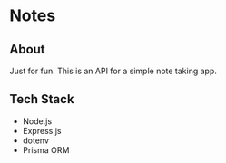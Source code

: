 # Notes

## About

Just for fun. This is an API for a simple note taking app.

## Tech Stack

- Node.js
- Express.js
- dotenv
- Prisma ORM

